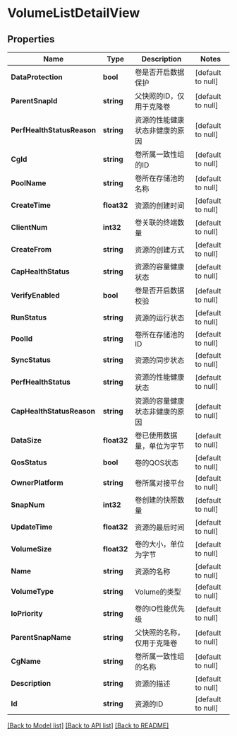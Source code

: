 # VolumeListDetailView

## Properties
Name | Type | Description | Notes
------------ | ------------- | ------------- | -------------
**DataProtection** | **bool** | 卷是否开启数据保护 | [default to null]
**ParentSnapId** | **string** | 父快照的ID，仅用于克隆卷 | [default to null]
**PerfHealthStatusReason** | **string** | 资源的性能健康状态非健康的原因 | [default to null]
**CgId** | **string** | 卷所属一致性组的ID | [default to null]
**PoolName** | **string** | 卷所在存储池的名称 | [default to null]
**CreateTime** | **float32** | 资源的创建时间 | [default to null]
**ClientNum** | **int32** | 卷关联的终端数量 | [default to null]
**CreateFrom** | **string** | 资源的创建方式 | [default to null]
**CapHealthStatus** | **string** | 资源的容量健康状态 | [default to null]
**VerifyEnabled** | **bool** | 卷是否开启数据校验 | [default to null]
**RunStatus** | **string** | 资源的运行状态 | [default to null]
**PoolId** | **string** | 卷所在存储池的ID | [default to null]
**SyncStatus** | **string** | 资源的同步状态 | [default to null]
**PerfHealthStatus** | **string** | 资源的性能健康状态 | [default to null]
**CapHealthStatusReason** | **string** | 资源的容量健康状态非健康的原因 | [default to null]
**DataSize** | **float32** | 卷已使用数据量，单位为字节 | [default to null]
**QosStatus** | **bool** | 卷的QOS状态 | [default to null]
**OwnerPlatform** | **string** | 卷所属对接平台 | [default to null]
**SnapNum** | **int32** | 卷创建的快照数量 | [default to null]
**UpdateTime** | **float32** | 资源的最后时间 | [default to null]
**VolumeSize** | **float32** | 卷的大小，单位为字节 | [default to null]
**Name** | **string** | 资源的名称 | [default to null]
**VolumeType** | **string** | Volume的类型 | [default to null]
**IoPriority** | **string** | 卷的IO性能优先级 | [default to null]
**ParentSnapName** | **string** | 父快照的名称，仅用于克隆卷 | [default to null]
**CgName** | **string** | 卷所属一致性组的名称 | [default to null]
**Description** | **string** | 资源的描述 | [default to null]
**Id** | **string** | 资源的ID | [default to null]

[[Back to Model list]](../README.md#documentation-for-models) [[Back to API list]](../README.md#documentation-for-api-endpoints) [[Back to README]](../README.md)


